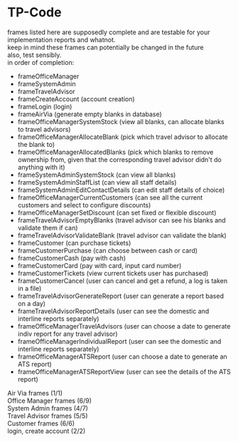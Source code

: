 # TP-Code

frames listed here are supposedly complete and are testable for your implementation reports and whatnot. <br>
keep in mind these frames can potentially be changed in the future <br>
also, test sensibly. <br>
in order of completion: <br>

- frameOfficeManager <br>
- frameSystemAdmin <br>
- frameTravelAdvisor <br>
- frameCreateAccount (account creation)<br>
- frameLogin (login) <br> 
- frameAirVia (generate empty blanks in database) <br>
- frameOfficeManagerSystemStock (view all blanks, can allocate blanks to travel advisors)<br>
- frameOfficeManagerAllocateBlank (pick which travel advisor to allocate the blank to)<br>
- frameOfficeManagerAllocatedBlanks (pick which blanks to remove ownership from, given that the corresponding travel advisor didn't do anything with it) <br>
- frameSystemAdminSystemStock (can view all blanks) <br>
- frameSystemAdminStaffList (can view all staff details) <br>
- frameSystemAdminEditContactDetails (can edit staff details of choice) <br>
- frameOfficeManagerCurrentCustomers (can see all the current customers and select to configure discounts) <br>
- frameOfficeManagerSetDiscount (can set fixed or flexible discount)
- frameTravelAdvisorEmptyBlanks (travel advisor can see his blanks and validate them if can)
- frameTravelAdvisorValidateBlank (travel advisor can validate the blank)
- frameCustomer (can purchase tickets)
- frameCustomerPurchase (can choose between cash or card)
- frameCustomerCash (pay with cash)
- frameCustomerCard (pay with card, input card number)
- frameCustomerTickets (view current tickets user has purchased)
- frameCustomerCancel (user can cancel and get a refund, a log is taken in a file)
- frameTravelAdvisorGenerateReport (user can generate a report based on a day)
- frameTravelAdvisorReportDetails (user can see the domestic and interline reports separately)
- frameOfficeManagerTravelAdvisors (user can choose a date to generate indiv report for any travel advisor)
- frameOfficeManagerIndividualReport (user can see the domestic and interline reports separately)
- frameOfficeManagerATSReport (user can choose a date to generate an ATS report)
- frameOfficeManagerATSReportView (user can see the details of the ATS report)

Air Via frames (1/1) <br>
Office Manager frames (6/9) <br>
System Admin frames (4/7) <br>
Travel Advisor frames (5/5) <br>
Customer frames (6/6) <br>
login, create account (2/2) <br>
